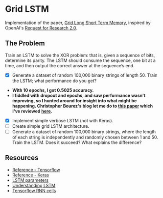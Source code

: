 # Grid LSTM

Implementation of the paper, [Grid Long Short Term Memory](https://arxiv.org/pdf/1507.01526v3.pdf), inspired by OpenAI's [Request for Research 2.0](https://blog.openai.com/requests-for-research-2/). 

## The Problem

Train an LSTM to solve the XOR problem: that is, given a sequence of bits, determine its parity. The LSTM should consume the sequence, one bit at a time, and then output the correct answer at the sequence’s end. 

- [X] Generate a dataset of random 100,000 binary strings of length 50. Train the LSTM; what performance do you get?
* **With 10 epochs, I got 0.5025 accuracy.** 
* **I fiddled with dropout and epochs, and saw performance wasn't improving, so I hunted around for insight into what might be happening. Christopher Bourez's blog let me do to [this paper](https://arxiv.org/abs/1507.01526) which I've reviewed [here](http://www.siobhankcronin.com/blog/2018/5/9/review-grid-long-short-term-memory).**
- [X] Implement simple verbose LSTM (not with Keras).
- [ ] Create simple grid LSTM architecture. 
- [ ] Generate a dataset of random 100,000 binary strings, where the length of each string is independently and randomly chosen between 1 and 50. Train the LSTM. Does it succeed? What explains the difference?

## Resources

* [Reference - Tensorflow](https://github.com/phvu/grid-lstm-tensorflow/tree/master/char_rnn)
* [Reference - Keras](https://github.com/davidbuniat/GridLSTM)
* [LSTM parameters](https://stackoverflow.com/questions/45278286/how-to-choose-lstm-keras-parameters?utm_medium=organic&utm_source=google_rich_qa&utm_campaign=google_rich_qa)
* [Understanding LSTM](http://colah.github.io/posts/2015-08-Understanding-LSTMs/)
* [Tensorflow RNN cells](https://github.com/tensorflow/tensorflow/blob/r1.4/tensorflow/contrib/rnn/python/ops/rnn_cell.py)
